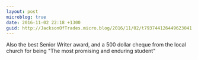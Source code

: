 ```yaml
---
layout: post
microblog: true
date: 2016-11-02 22:18 +1300
guid: http://JacksonOfTrades.micro.blog/2016/11/02/t793744126449623041.html
---
```

Also the best Senior Writer award, and a 500 dollar cheque from the local church for being "The most promising and enduring student"
